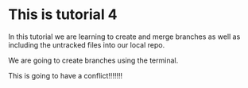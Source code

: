 # This is tutorial 4

In this tutorial we are learning to create and merge branches as well as including the untracked files into our local repo.

We are going to create branches using the terminal.

This is going to have a conflict!!!!!!!
